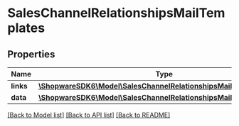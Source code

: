 # SalesChannelRelationshipsMailTemplates

## Properties
Name | Type | Description | Notes
------------ | ------------- | ------------- | -------------
**links** | [**\ShopwareSDK6\Model\SalesChannelRelationshipsMailTemplatesLinks**](SalesChannelRelationshipsMailTemplatesLinks.md) |  | [optional] 
**data** | [**\ShopwareSDK6\Model\SalesChannelRelationshipsMailTemplatesData[]**](SalesChannelRelationshipsMailTemplatesData.md) |  | [optional] 

[[Back to Model list]](../../README.md#documentation-for-models) [[Back to API list]](../../README.md#documentation-for-api-endpoints) [[Back to README]](../../README.md)

